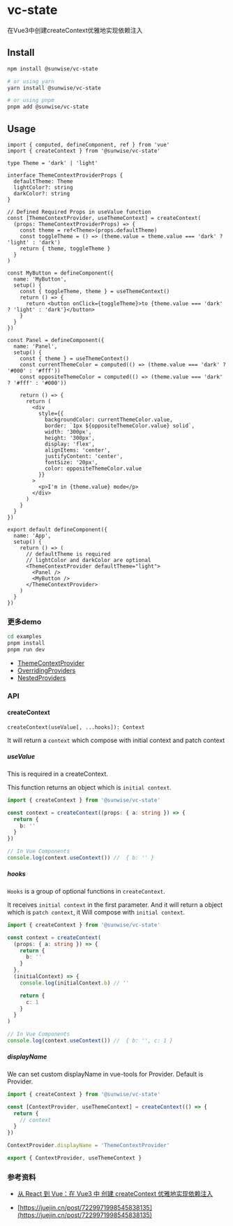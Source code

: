 # vc-state

在Vue3中创建createContext优雅地实现依赖注入

## Install

```bash
npm install @sunwise/vc-state

# or using yarn
yarn install @sunwise/vc-state

# or using pnpm
pnpm add @sunwise/vc-state
```

## Usage

```tsx
import { computed, defineComponent, ref } from 'vue'
import { createContext } from '@sunwise/vc-state'

type Theme = 'dark' | 'light'

interface ThemeContextProviderProps {
  defaultTheme: Theme
  lightColor?: string
  darkColor?: string
}

// Defined Required Props in useValue function
const [ThemeContextProvider, useThemeContext] = createContext(
  (props: ThemeContextProviderProps) => {
    const theme = ref<Theme>(props.defaultTheme)
    const toggleTheme = () => (theme.value = theme.value === 'dark' ? 'light' : 'dark')
    return { theme, toggleTheme }
  }
)

const MyButton = defineComponent({
  name: 'MyButton',
  setup() {
    const { toggleTheme, theme } = useThemeContext()
    return () => {
      return <button onClick={toggleTheme}>to {theme.value === 'dark' ? 'light' : 'dark'}</button>
    }
  }
})

const Panel = defineComponent({
  name: 'Panel',
  setup() {
    const { theme } = useThemeContext()
    const currentThemeColor = computed(() => (theme.value === 'dark' ? '#000' : '#fff'))
    const oppositeThemeColor = computed(() => (theme.value === 'dark' ? '#fff' : '#000'))

    return () => {
      return (
        <div
          style={{
            backgroundColor: currentThemeColor.value,
            border: `1px ${oppositeThemeColor.value} solid`,
            width: '300px',
            height: '300px',
            display: 'flex',
            alignItems: 'center',
            justifyContent: 'center',
            fontSize: '20px',
            color: oppositeThemeColor.value
          }}
        >
          <p>I'm in {theme.value} mode</p>
        </div>
      )
    }
  }
})

export default defineComponent({
  name: 'App',
  setup() {
    return () => (
      // defaultTheme is required
      // lightColor and darkColor are optional
      <ThemeContextProvider defaultTheme="light">
        <Panel />
        <MyButton />
      </ThemeContextProvider>
    )
  }
})
```

### 更多demo

```bash
cd examples
pnpm install
pnpm run dev
```

- [ThemeContextProvider](https://github.com/sunwise-fe/vc-state/tree/main/examples/src/view/theme-context-provider)
- [OverridingProviders](https://github.com/sunwise-fe/vc-state/tree/main/examples/src/view/overriding-providers)
- [NestedProviders](https://github.com/sunwise-fe/vc-state/tree/main/examples/src/view/nested-providers)

### API

#### createContext

`createContext(useValue[, ...hooks]): Context`

It will return a `context` which compose with initial context and patch context

##### useValue

This is required in a createContext.

This function returns an object which is `initial context`.

```ts
import { createContext } from '@sunwise/vc-state'

const context = createContext((props: { a: string }) => {
  return {
    b: ''
  }
})

// In Vue Components
console.log(context.useContext()) //  { b: '' }
```

##### hooks

`Hooks` is a group of optional functions in `createContext`.

It receives `initial context` in the first parameter. And it will return a object which is `patch context`, it Will compose with `initial context`.

```ts
import { createContext } from '@sunwise/vc-state'

const context = createContext(
  (props: { a: string }) => {
    return {
      b: ''
    }
  },
  (initialContext) => {
    console.log(initialContext.b) // ''

    return {
      c: 1
    }
  }
)

// In Vue Components
console.log(context.useContext()) //  { b: '', c: 1 }
```

##### displayName

We can set custom displayName in vue-tools for Provider. Default is Provider.

```ts
import { createContext } from '@sunwise/vc-state'

const [ContextProvider, useThemeContext] = createContext(() => {
  return {
    // context
  }
})

ContextProvider.displayName = 'ThemeContextProvider'

export { ContextProvider, useThemeContext }
```

### 参考资料

- [从 React 到 Vue：在 Vue3 中 创建 createContext 优雅地实现依赖注入](https://juejin.cn/post/7249624871722221623?searchId=20231220120321CC3D6A9A135F2D5D56D0)

- [https://juejin.cn/post/7229971998545838135](https://juejin.cn/post/7229971998545838135)
